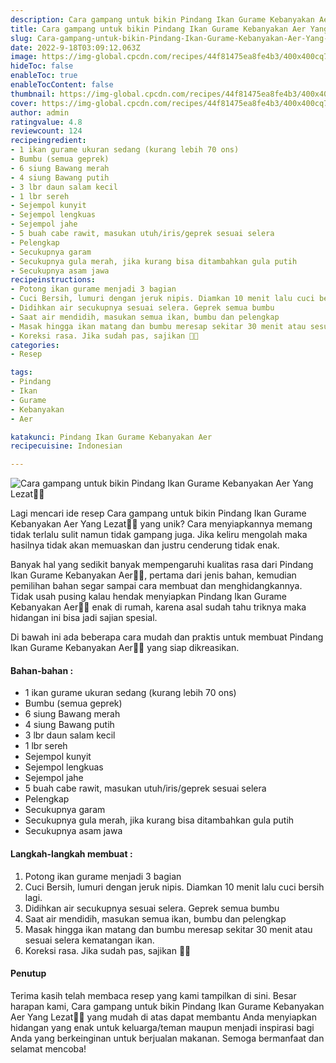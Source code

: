 ```yaml
---
description: Cara gampang untuk bikin Pindang Ikan Gurame Kebanyakan Aer Yang Lezat"
title: Cara gampang untuk bikin Pindang Ikan Gurame Kebanyakan Aer Yang Lezat
slug: Cara-gampang-untuk-bikin-Pindang-Ikan-Gurame-Kebanyakan-Aer-Yang-Lezat
date: 2022-9-18T03:09:12.063Z
image: https://img-global.cpcdn.com/recipes/44f81475ea8fe4b3/400x400cq70/photo.jpg
hideToc: false
enableToc: true
enableTocContent: false
thumbnail: https://img-global.cpcdn.com/recipes/44f81475ea8fe4b3/400x400cq70/photo.jpg
cover: https://img-global.cpcdn.com/recipes/44f81475ea8fe4b3/400x400cq70/photo.jpg
author: admin
ratingvalue: 4.8
reviewcount: 124
recipeingredient:
- 1 ikan gurame ukuran sedang (kurang lebih 70 ons)
- Bumbu (semua geprek)
- 6 siung Bawang merah
- 4 siung Bawang putih
- 3 lbr daun salam kecil
- 1 lbr sereh
- Sejempol kunyit
- Sejempol lengkuas
- Sejempol jahe
- 5 buah cabe rawit, masukan utuh/iris/geprek sesuai selera
- Pelengkap
- Secukupnya garam
- Secukupnya gula merah, jika kurang bisa ditambahkan gula putih
- Secukupnya asam jawa
recipeinstructions:
- Potong ikan gurame menjadi 3 bagian
- Cuci Bersih, lumuri dengan jeruk nipis. Diamkan 10 menit lalu cuci bersih lagi.
- Didihkan air secukupnya sesuai selera. Geprek semua bumbu
- Saat air mendidih, masukan semua ikan, bumbu dan pelengkap
- Masak hingga ikan matang dan bumbu meresap sekitar 30 menit atau sesuai selera kematangan ikan.
- Koreksi rasa. Jika sudah pas, sajikan 🤤🤤
categories:
- Resep

tags:
- Pindang
- Ikan
- Gurame
- Kebanyakan
- Aer

katakunci: Pindang Ikan Gurame Kebanyakan Aer
recipecuisine: Indonesian

---
```


![Cara gampang untuk bikin Pindang Ikan Gurame Kebanyakan Aer Yang Lezat👩‍🍳](https://img-global.cpcdn.com/recipes/44f81475ea8fe4b3/400x400cq70/photo.jpg)

Lagi mencari ide resep Cara gampang untuk bikin Pindang Ikan Gurame Kebanyakan Aer Yang Lezat👩‍🍳 yang unik? Cara menyiapkannya memang tidak terlalu sulit namun tidak gampang juga. Jika keliru mengolah maka hasilnya tidak akan memuaskan dan justru cenderung tidak enak.

Banyak hal yang sedikit banyak mempengaruhi kualitas rasa dari Pindang Ikan Gurame Kebanyakan Aer👩‍🍳, pertama dari jenis bahan, kemudian pemilihan bahan segar sampai cara membuat dan menghidangkannya. Tidak usah pusing kalau hendak menyiapkan Pindang Ikan Gurame Kebanyakan Aer👩‍🍳 enak di rumah, karena asal sudah tahu triknya maka hidangan ini bisa jadi sajian spesial.

Di bawah ini ada beberapa cara mudah dan praktis untuk membuat Pindang Ikan Gurame Kebanyakan Aer👩‍🍳 yang siap dikreasikan.

<!--inarticleads1-->

#### Bahan-bahan :

- 1 ikan gurame ukuran sedang (kurang lebih 70 ons)
- Bumbu (semua geprek)
- 6 siung Bawang merah
- 4 siung Bawang putih
- 3 lbr daun salam kecil
- 1 lbr sereh
- Sejempol kunyit
- Sejempol lengkuas
- Sejempol jahe
- 5 buah cabe rawit, masukan utuh/iris/geprek sesuai selera
- Pelengkap
- Secukupnya garam
- Secukupnya gula merah, jika kurang bisa ditambahkan gula putih
- Secukupnya asam jawa

<!--inarticleads2-->

#### Langkah-langkah membuat :

1. Potong ikan gurame menjadi 3 bagian
1. Cuci Bersih, lumuri dengan jeruk nipis. Diamkan 10 menit lalu cuci bersih lagi.
1. Didihkan air secukupnya sesuai selera. Geprek semua bumbu
1. Saat air mendidih, masukan semua ikan, bumbu dan pelengkap
1. Masak hingga ikan matang dan bumbu meresap sekitar 30 menit atau sesuai selera kematangan ikan.
1. Koreksi rasa. Jika sudah pas, sajikan 🤤🤤

#### Penutup

Terima kasih telah membaca resep yang kami tampilkan di sini. Besar harapan kami, Cara gampang untuk bikin Pindang Ikan Gurame Kebanyakan Aer Yang Lezat👩‍🍳 yang mudah di atas dapat membantu Anda menyiapkan hidangan yang enak untuk keluarga/teman maupun menjadi inspirasi bagi Anda yang berkeinginan untuk berjualan makanan. Semoga bermanfaat dan selamat mencoba!